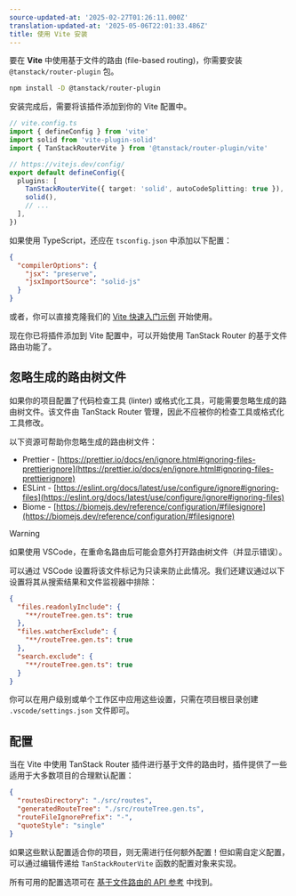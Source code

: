 ```yaml
---
source-updated-at: '2025-02-27T01:26:11.000Z'
translation-updated-at: '2025-05-06T22:01:33.486Z'
title: 使用 Vite 安装
---
```


要在 **Vite** 中使用基于文件的路由 (file-based routing)，你需要安装 `@tanstack/router-plugin` 包。

```sh
npm install -D @tanstack/router-plugin
```

安装完成后，需要将该插件添加到你的 Vite 配置中。

```ts
// vite.config.ts
import { defineConfig } from 'vite'
import solid from 'vite-plugin-solid'
import { TanStackRouterVite } from '@tanstack/router-plugin/vite'

// https://vitejs.dev/config/
export default defineConfig({
  plugins: [
    TanStackRouterVite({ target: 'solid', autoCodeSplitting: true }),
    solid(),
    // ...
  ],
})
```

如果使用 TypeScript，还应在 `tsconfig.json` 中添加以下配置：

```json
{
  "compilerOptions": {
    "jsx": "preserve",
    "jsxImportSource": "solid-js"
  }
}
```

或者，你可以直接克隆我们的 [Vite 快速入门示例](https://github.com/TanStack/router/tree/main/examples/solid/quickstart-file-based) 开始使用。

现在你已将插件添加到 Vite 配置中，可以开始使用 TanStack Router 的基于文件路由功能了。

## 忽略生成的路由树文件

如果你的项目配置了代码检查工具 (linter) 或格式化工具，可能需要忽略生成的路由树文件。该文件由 TanStack Router 管理，因此不应被你的检查工具或格式化工具修改。

以下资源可帮助你忽略生成的路由树文件：

- Prettier - [https://prettier.io/docs/en/ignore.html#ignoring-files-prettierignore](https://prettier.io/docs/en/ignore.html#ignoring-files-prettierignore)
- ESLint - [https://eslint.org/docs/latest/use/configure/ignore#ignoring-files](https://eslint.org/docs/latest/use/configure/ignore#ignoring-files)
- Biome - [https://biomejs.dev/reference/configuration/#filesignore](https://biomejs.dev/reference/configuration/#filesignore)

> [!WARNING]
> 如果使用 VSCode，在重命名路由后可能会意外打开路由树文件（并显示错误）。

可以通过 VSCode 设置将该文件标记为只读来防止此情况。我们还建议通过以下设置将其从搜索结果和文件监视器中排除：

```json
{
  "files.readonlyInclude": {
    "**/routeTree.gen.ts": true
  },
  "files.watcherExclude": {
    "**/routeTree.gen.ts": true
  },
  "search.exclude": {
    "**/routeTree.gen.ts": true
  }
}
```

你可以在用户级别或单个工作区中应用这些设置，只需在项目根目录创建 `.vscode/settings.json` 文件即可。

## 配置

当在 Vite 中使用 TanStack Router 插件进行基于文件的路由时，插件提供了一些适用于大多数项目的合理默认配置：

```json
{
  "routesDirectory": "./src/routes",
  "generatedRouteTree": "./src/routeTree.gen.ts",
  "routeFileIgnorePrefix": "-",
  "quoteStyle": "single"
}
```

如果这些默认配置适合你的项目，则无需进行任何额外配置！但如需自定义配置，可以通过编辑传递给 `TanStackRouterVite` 函数的配置对象来实现。

所有可用的配置选项可在 [基于文件路由的 API 参考](../../../api/file-based-routing.md) 中找到。
